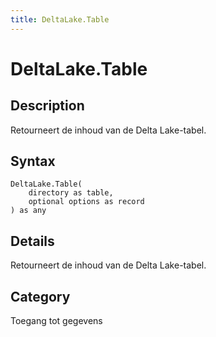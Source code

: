 ```yaml
---
title: DeltaLake.Table
---
```


# DeltaLake.Table


## Description

Retourneert de inhoud van de Delta Lake-tabel.


## Syntax

```powerquery
DeltaLake.Table(
    directory as table,
    optional options as record
) as any
```


## Details

Retourneert de inhoud van de Delta Lake-tabel.



## Category
Toegang tot gegevens

